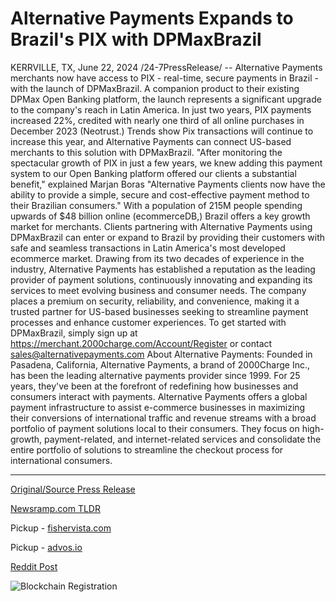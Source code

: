 # Alternative Payments Expands to Brazil's PIX with DPMaxBrazil

KERRVILLE, TX, June 22, 2024 /24-7PressRelease/ -- Alternative Payments merchants now have access to PIX - real-time, secure payments in Brazil - with the launch of DPMaxBrazil. A companion product to their existing DPMax Open Banking platform, the launch represents a significant upgrade to the company's reach in Latin America.  In just two years, PIX payments increased 22%, credited with nearly one third of all online purchases in December 2023 (Neotrust.) Trends show Pix transactions will continue to increase this year, and Alternative Payments can connect US-based merchants to this solution with DPMaxBrazil.  "After monitoring the spectacular growth of PIX in just a few years, we knew adding this payment system to our Open Banking platform offered our clients a substantial benefit," explained Marjan Boras "Alternative Payments clients now have the ability to provide a simple, secure and cost-effective payment method to their Brazilian consumers."  With a population of 215M people spending upwards of $48 billion online (ecommerceDB,) Brazil offers a key growth market for merchants. Clients partnering with Alternative Payments using DPMaxBrazil can enter or expand to Brazil by providing their customers with safe and seamless transactions in Latin America's most developed ecommerce market.  Drawing from its two decades of experience in the industry, Alternative Payments has established a reputation as the leading provider of payment solutions, continuously innovating and expanding its services to meet evolving business and consumer needs. The company places a premium on security, reliability, and convenience, making it a trusted partner for US-based businesses seeking to streamline payment processes and enhance customer experiences.  To get started with DPMaxBrazil, simply sign up at https://merchant.2000charge.com/Account/Register or contact sales@alternativepayments.com  About Alternative Payments:  Founded in Pasadena, California, Alternative Payments, a brand of 2000Charge Inc., has been the leading alternative payments provider since 1999. For 25 years, they've been at the forefront of redefining how businesses and consumers interact with payments.   Alternative Payments offers a global payment infrastructure to assist e-commerce businesses in maximizing their conversions of international traffic and revenue streams with a broad portfolio of payment solutions local to their consumers. They focus on high-growth, payment-related, and internet-related services and consolidate the entire portfolio of solutions to streamline the checkout process for international consumers. 

---

[Original/Source Press Release](https://www.24-7pressrelease.com/press-release/511928/alternative-payments-expands-to-brazils-pix-with-dpmaxbrazil)
                    

[Newsramp.com TLDR](https://newsramp.com/curated-news/alternative-payments-launches-dpmaxbrazil-for-real-time-secure-payments-in-brazil/828fbc09fbdf2bc9a6b0686e2dd0389d) 


Pickup - [fishervista.com](https://fishervista.com/en/alternative-payments-integrates-brazil-s-pix-with-dpmaxbrazil-to-boost-e-commerce/20244390)

Pickup - [advos.io](https://advos.io/en/alternative-payments-expands-services-to-brazil-with-pix-integration-via-dpmaxbrazil/20244390)
 



[Reddit Post](https://www.reddit.com/r/Business_NewsRamp/comments/1dmp9w3/alternative_payments_launches_dpmaxbrazil_for/) 



![Blockchain Registration](https://cdn.newsramp.app/24-7PressRelease/qrcode/246/22/nina2rhw.webp)